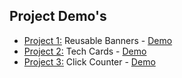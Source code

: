 ## Project Demo's
- [Project 1:](https://github.com/tjmanoj/ccbp-reactjs/tree/main/reusableBanners) Reusable Banners - [Demo](https://tjmanojbanners.ccbp.tech/)
- [Project 2:](https://github.com/tjmanoj/ccbp-reactjs/tree/main/TechCards) Tech Cards - [Demo](https://tjmanojcards.ccbp.tech/)
- [Project 3:](https://github.com/tjmanoj/ccbp-reactjs/tree/main/TechCards) Click Counter - [Demo](https://tjmanojcounter.ccbp.tech/)
